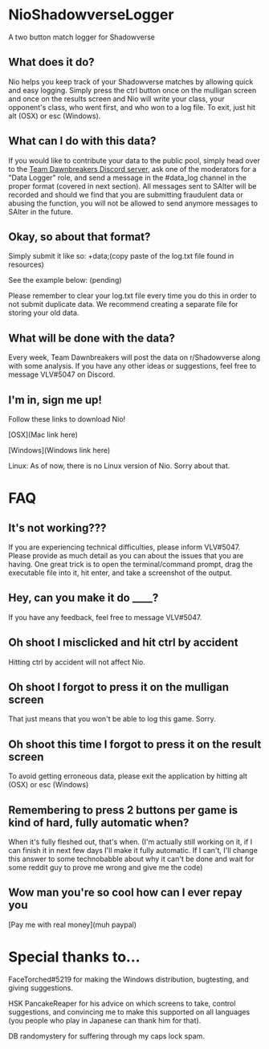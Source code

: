 # NioShadowverseLogger
A two button match logger for Shadowverse


## What does it do?
Nio helps you keep track of your Shadowverse matches by allowing quick and easy logging. Simply press the ctrl button once on the mulligan screen and once on the results screen and Nio will write your class, your opponent's class, who went first, and who won to a log file. To exit, just hit alt (OSX) or esc (Windows).


## What can I do with this data?
If you would like to contribute your data to the public pool, simply head over to the [Team Dawnbreakers Discord server](https://discord.gg/BjeFkVS), ask one of the moderators for a "Data Logger" role, and send a message in the #data_log channel in the proper format (covered in next section). All messages sent to SAlter will be recorded and should we find that you are submitting fraudulent data or abusing the function, you will not be allowed to send anymore messages to SAlter in the future.


## Okay, so about that format?
Simply submit it like so:
+data;(copy paste of the log.txt file found in resources)

See the example below:
(pending)

Please remember to clear your log.txt file every time you do this in order to not submit duplicate data. We recommend creating a separate file for storing your old data.


## What will be done with the data?
Every week, Team Dawnbreakers will post the data on r/Shadowverse along with some analysis. If you have any other ideas or suggestions, feel free to message VLV#5047 on Discord.


## I'm in, sign me up!
Follow these links to download Nio!

[OSX](Mac link here)

[Windows](Windows link here)

Linux: As of now, there is no Linux version of Nio. Sorry about that.


# FAQ
## It's not working???
If you are experiencing technical difficulties, please inform VLV#5047. Please provide as much detail as you can about the issues that you are having. One great trick is to open the terminal/command prompt, drag the executable file into it, hit enter, and take a screenshot of the output.


## Hey, can you make it do ____?

If you have any feedback, feel free to message VLV#5047.


## Oh shoot I misclicked and hit ctrl by accident
Hitting ctrl by accident will not affect Nio.


## Oh shoot I forgot to press it on the mulligan screen
That just means that you won't be able to log this game. Sorry.


## Oh shoot this time I forgot to press it on the result screen
To avoid getting erroneous data, please exit the application by hitting alt (OSX) or esc (Windows)


## Remembering to press 2 buttons per game is kind of hard, fully automatic when?
When it's fully fleshed out, that's when. (I'm actually still working on it, if I can finish it in next few days I'll make it fully automatic. If I can't, I'll change this answer to some technobabble about why it can't be done and wait for some reddit guy to prove me wrong and give me the code)


## Wow man you're so cool how can I ever repay you
[Pay me with real money](muh paypal)


# Special thanks to...
FaceTorched#5219 for making the Windows distribution, bugtesting, and giving suggestions.

HSK PancakeReaper for his advice on which screens to take, control suggestions, and convincing me to make this supported on all languages (you people who play in Japanese can thank him for that). 

DB randomystery for suffering through my caps lock spam.

